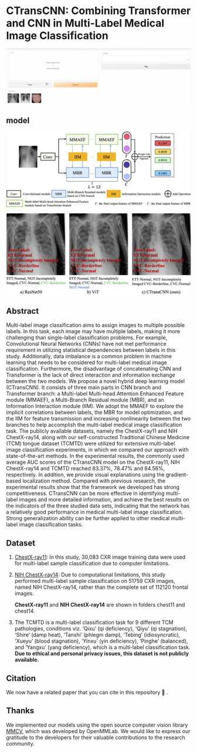 # CTransCNN: Combining Transformer and CNN in Multi-Label Medical Image Classification
![demo](./picture/demo.gif)

## model
![model](./picture/model.png)


![reslut](./picture/result.png)

## Abstract

Multi-label image classification aims to assign images to multiple possible labels. In this task, each image may have multiple labels, making it more challenging than single-label classification problems. For example, Convolutional Neural Networks (CNNs) have not met performance requirement in utilizing statistical dependencies between labels in this study. Additionally, data imbalance is a common problem in machine learning that needs to be considered for multi-label medical image classification. Furthermore, the disadvantage of concatenating CNN and Transformer is the lack of direct interaction and information exchange between the two models. We propose a novel hybrid deep learning model (CTransCNN). It consists of three main parts in CNN branch and Transformer branch: a Multi-label Multi-head Attention Enhanced Feature module (MMAEF), a Multi-Branch Residual module (MBR), and an Information Interaction module (IIM). We adopt the MMAEF to explore the implicit correlations between labels, the MBR for model optimization, and the IIM for feature transmission and increasing nonlinearity between the two branches to help accomplish the multi-label medical image classification task. The publicly available datasets, namely the ChestX-ray11 and NIH ChestX-ray14, along with our self-constructed Traditional Chinese Medicine (TCM) tongue dataset (TCMTD) were utilized for extensive multi-label image classification experiments, in which we compared our approach with state-of-the-art methods. In the experimental results, the commonly used average AUC scores of the CTransCNN model on the ChestX-ray11, NIH ChestX-ray14 and TCMTD reached 83.37%, 78.47% and 84.56%, respectively. In addition, we provide visual explanations using the gradient-based localization method. Compared with previous research, the experimental results show that the framework we developed has strong competitiveness. CTransCNN can be more effective in identifying multi-label images and more detailed information, and achieve the best results on the indicators of the three studied data sets, indicating that the network has a relatively good performance in medical multi-label image classification. Strong generalization ability can be further applied to other medical multi-label image classification tasks.

## Dataset

1. [ChestX-ray11](kaggle.com/competitions/ranzcr-clip-catheter-line-classification/data): In this study, 30,083 CXR image training data were used for multi-label sample classification due to computer limitations.

2. [NIH ChestX-ray14](nihcc.app.box.com/v/ChestXray-NIHCC):  Due to computational limitations, this study performed multi-label sample classification on 51759 CXR images, named NIH ChestX-ray14, rather than the complete set of 112120 frontal images. 

   **ChestX-ray11** and **NIH ChestX-ray14** are shown in folders chest11 and chest14.

3. The TCMTD is a multi-label classification task for 9 different TCM pathologies, conditions viz. ‘Qixu’ (qi deficiency), ‘Qiyu’ (qi stagnation), ‘Shire’ (damp heat), ‘Tanshi’ (phlegm damp), ‘Tebing’ (idiosyncratic), ‘Xueyu’ (blood stagnation), ‘Yinxu’ (yin deficiency), ‘Pinghe’ (balanced), and ‘Yangxu’ (yang deficiency), which is a multi-label classification task. **Due to ethical and personal privacy issues, this dataset is not publicly available.**

## Citation

We now have a related paper that you can cite in this repository 🤗 .

## Thanks

We implemented our models using the open source computer vision library [MMCV](github.com/open-mmlab/mmcv), which was developed by OpenMMLab. We would like to express our gratitude to the developers for their valuable contributions to the research community.
